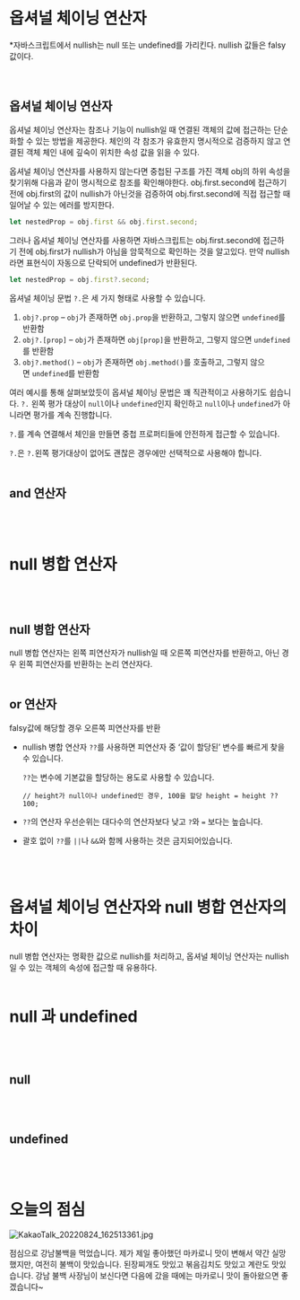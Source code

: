 # 옵셔널 체이닝 연산자

*자바스크립트에서 nullish는 null 또는 undefined를 가리킨다. nullish 값들은 falsy 값이다.  
</br>
</br>


## 옵셔널 체이닝 연산자

옵셔널 체이닝 연산자는 참조나 기능이 nullish일 때 연결된 객체의 값에 접근하는 단순화할 수 있는 방법을 제공한다. 체인의 각 참조가 유효한지 명시적으로 검증하지 않고 연결된 객체 체인 내에 깊숙이 위치한 속성 값을 읽을 수 있다. 

옵셔널 체이닝 연산자를 사용하지 않는다면 중첩된 구조를 가진 객체 obj의 하위 속성을 찾기위해 다음과 같이 명시적으로 참조를 확인해야한다. obj.first.second에 접근하기 전에 obj.first의 값이 nullish가 아닌것을 검증하여 obj.first.second에 직접 접근할 때 일어날 수 있는 에러를 방지한다. 

```jsx
let nestedProp = obj.first && obj.first.second;
```

그러나 옵셔널 체이닝 연산자를 사용하면 자바스크립트는 obj.first.second에 접근하기 전에 obj.first가 nullish가 아님을 암묵적으로 확인하는 것을 알고있다. 만약 nullish라면 표현식이 자동으로 단락되어 undefined가 반환된다. 

```jsx
let nestedProp = obj.first?.second;
```

옵셔널 체이닝 문법 `?.`은 세 가지 형태로 사용할 수 있습니다.

1. `obj?.prop` – `obj`가 존재하면 `obj.prop`을 반환하고, 그렇지 않으면 `undefined`를 반환함
2. `obj?.[prop]` – `obj`가 존재하면 `obj[prop]`을 반환하고, 그렇지 않으면 `undefined`를 반환함
3. `obj?.method()` – `obj`가 존재하면 `obj.method()`를 호출하고, 그렇지 않으면 `undefined`를 반환함

여러 예시를 통해 살펴보았듯이 옵셔널 체이닝 문법은 꽤 직관적이고 사용하기도 쉽습니다. `?.` 왼쪽 평가 대상이 `null`이나 `undefined`인지 확인하고 `null`이나 `undefined`가 아니라면 평가를 계속 진행합니다.

`?.`를 계속 연결해서 체인을 만들면 중첩 프로퍼티들에 안전하게 접근할 수 있습니다.

`?.`은 `?.`왼쪽 평가대상이 없어도 괜찮은 경우에만 선택적으로 사용해야 합니다.
</br>
</br>


## and 연산자
</br>
</br>


# null 병합 연산자
</br>
</br>


## null 병합 연산자

null 병합 연산자는 왼쪽 피연산자가 nullish일 때 오른쪽 피연산자를 반환하고, 아닌 경우 왼쪽 피연산자를 반환하는 논리 연산자다. 
</br>
</br>


## or 연산자

falsy값에 해당할 경우 오른쪽 피연산자를 반환

- nullish 병합 연산자 `??`를 사용하면 피연산자 중 ‘값이 할당된’ 변수를 빠르게 찾을 수 있습니다.
    
    `??`는 변수에 기본값을 할당하는 용도로 사용할 수 있습니다.
    
    `// height가 null이나 undefined인 경우, 100을 할당
    height = height ?? 100;`
    
- `??`의 연산자 우선순위는 대다수의 연산자보다 낮고 `?`와 `=` 보다는 높습니다.
- 괄호 없이 `??`를 `||`나 `&&`와 함께 사용하는 것은 금지되어있습니다.
</br>
</br>


# 옵셔널 체이닝 연산자와 null 병합 연산자의 차이

null 병합 연산자는 명확한 값으로 nullish를 처리하고, 옵셔널 체이닝 연산자는 nullish일 수 있는 객체의 속성에 접근할 때 유용하다. 
</br>
</br>


# null 과 undefined
</br>
</br>


## null
</br>
</br>


## undefined
</br>
</br>


# 오늘의 점심

![KakaoTalk_20220824_162513361.jpg](https://s3-us-west-2.amazonaws.com/secure.notion-static.com/c1f14168-6c88-419c-8ff6-58d4b91740b6/KakaoTalk_20220824_162513361.jpg)

점심으로 강남불백을 먹었습니다. 제가 제일 좋아했던 마카로니 맛이 변해서 약간 실망했지만, 여전히 불백이 맛있습니다. 된장찌개도 맛있고 볶음김치도 맛있고 계란도 맛있습니다. 강남 불백 사장님이 보신다면 다음에 갔을 때에는 마카로니 맛이 돌아왔으면 좋겠습니다~
